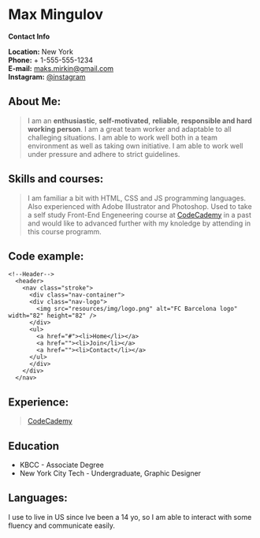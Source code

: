 # Max Mingulov
**Contact Info**

**Location:** New York  
**Phone:** + 1-555-555-1234  
**E-mail:** maks.mirkin@gmail.com  
**Instagram:** [@instagram](https://www.instagram.com/instagram/)  

## About Me:

> I am an **enthusiastic**, **self-motivated**, **reliable**, **responsible and hard working person**. I am a great team worker and adaptable to all challeging situations. I am able to work well both in a team environment as well as taking own initiative. I am able to work well under pressure and adhere to strict guidelines.

## Skills and courses:

> I am familiar a bit with HTML, CSS and JS programming languages. Also experienced with Adobe Illustrator and Photoshop. Used to take a self study Front-End Engeneering course at [CodeCademy](codecademy.com) in a past and would like to advanced further with my knoledge by attending in this course programm.

## Code example:

```
<!--Header-->
  <header>
    <nav class="stroke">
      <div class="nav-container">
      <div class="nav-logo">
        <img src="resources/img/logo.png" alt="FC Barcelona logo" width="82" height="82" />
      </div>
      <ul>
        <a href="#"><li>Home</li></a>
        <a href=""><li>Join</li></a>
        <a href=""><li>Contact</li></a>
      </ul>
      </div>
    </div>
  </nav>
```

## Experience:

 > [CodeCademy](codecademy.com)

## Education 

* KBCC - Associate Degree
* New York City Tech - Undergraduate, Graphic Designer
    
## Languages:

I use to live in US since Ive been a 14 yo, so I am able to interact with some fluency and communicate easily.

